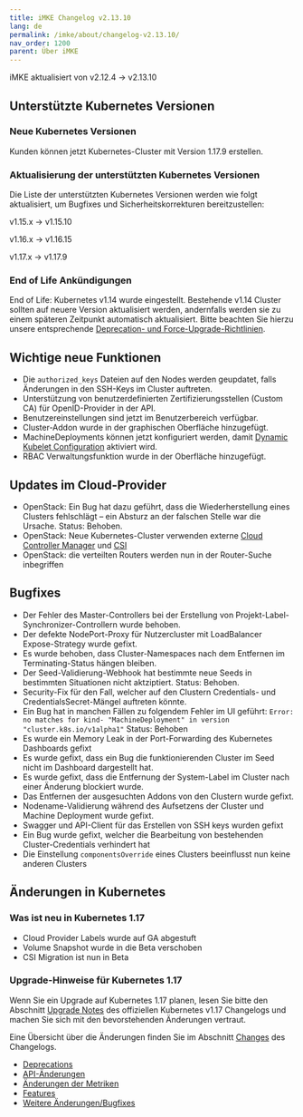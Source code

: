 ```yaml
---
title: iMKE Changelog v2.13.10
lang: de
permalink: /imke/about/changelog-v2.13.10/
nav_order: 1200
parent: Über iMKE
---
```

<!-- LTeX:  language=de-DE -->

iMKE aktualisiert von v2.12.4 → v2.13.10

## Unterstützte Kubernetes Versionen

### Neue Kubernetes Versionen

Kunden können jetzt Kubernetes-Cluster mit Version 1.17.9 erstellen.

### Aktualisierung der unterstützten Kubernetes Versionen

Die Liste der unterstützten Kubernetes Versionen werden wie folgt aktualisiert, um Bugfixes und Sicherheitskorrekturen bereitzustellen:

v1.15.x -> v1.15.10

v1.16.x -> v1.16.15

v1.17.x -> v1.17.9

### End of Life Ankündigungen

End of Life: Kubernetes v1.14 wurde eingestellt. Bestehende v1.14 Cluster sollten auf neuere Version aktualisiert werden, andernfalls werden sie zu einem späteren Zeitpunkt automatisch aktualisiert. Bitte beachten Sie hierzu unsere entsprechende [Deprecation- und Force-Upgrade-Richtlinien](../../clusterlifecycle/deprecationpolicy).

## Wichtige neue Funktionen

- Die `authorized_keys` Dateien auf den Nodes werden geupdatet, falls Änderungen in den SSH-Keys im Cluster auftreten.
- Unterstützung von benutzerdefinierten Zertifizierungsstellen (Custom CA) für OpenID-Provider in der API.
- Benutzereinstellungen sind jetzt im Benutzerbereich verfügbar.
- Cluster-Addon wurde in der graphischen Oberfläche hinzugefügt.
- MachineDeployments können jetzt konfiguriert werden, damit [Dynamic Kubelet Configuration](https://kubernetes.io/blog/2018/07/11/dynamic-kubelet-configuration/) aktiviert wird.
- RBAC Verwaltungsfunktion wurde in der Oberfläche hinzugefügt.

## Updates im Cloud-Provider

- OpenStack: Ein Bug hat dazu geführt, dass die Wiederherstellung eines Clusters fehlschlägt – ein Absturz an der falschen Stelle war die Ursache. Status: Behoben.
- OpenStack: Neue Kubernetes-Cluster verwenden externe [Cloud Controller Manager](https://kubernetes.io/docs/tasks/administer-cluster/running-cloud-controller/) und [CSI](https://kubernetes.io/blog/2019/01/15/container-storage-interface-ga/)
- OpenStack: die verteilten Routers werden nun in der Router-Suche inbegriffen

## Bugfixes

- Der Fehler des Master-Controllers bei der Erstellung von Projekt-Label-Synchronizer-Controllern wurde behoben.
- Der defekte NodePort-Proxy für Nutzercluster mit LoadBalancer Expose-Strategy wurde gefixt.
- Es wurde behoben, dass Cluster-Namespaces nach dem Entfernen im Terminating-Status hängen bleiben.
- Der Seed-Validierung-Webhook hat bestimmte neue Seeds in bestimmten Situationen nicht aktziptiert. Status: Behoben.
- Security-Fix für den Fall, welcher auf den Clustern Credentials- und CredentialsSecret-Mängel auftreten könnte.
- Ein Bug hat in manchen Fällen zu folgendem Fehler im UI geführt: `Error: no matches for kind- "MachineDeployment" in version "cluster.k8s.io/v1alpha1"` Status: Behoben
- Es wurde ein Memory Leak in der Port-Forwarding des Kubernetes Dashboards gefixt
- Es wurde gefixt, dass ein Bug die funktionierenden Cluster im Seed nicht im Dashboard dargestellt hat.
- Es wurde gefixt, dass die Entfernung der System-Label im Cluster nach einer Änderung blockiert wurde.
- Das Entfernen der ausgesuchten Addons von den Clustern wurde gefixt.
- Nodename-Validierung während des Aufsetzens der Cluster und Machine Deployment wurde gefixt.
- Swagger und API-Client für das Erstellen von SSH keys wurden gefixt
- Ein Bug wurde gefixt, welcher die Bearbeitung von bestehenden Cluster-Credentials verhindert hat
- Die Einstellung `componentsOverride` eines Clusters beeinflusst nun keine anderen Clusters

## Änderungen in Kubernetes

### Was ist neu in Kubernetes 1.17

- Cloud Provider Labels wurde auf GA abgestuft
- Volume Snapshot wurde in die Beta verschoben
- CSI Migration ist nun in Beta

### Upgrade-Hinweise für Kubernetes 1.17

Wenn Sie ein Upgrade auf Kubernetes 1.17 planen, lesen Sie bitte den Abschnitt [Upgrade Notes](https://v1-17.docs.kubernetes.io/docs/setup/release/notes/#urgent-upgrade-notes) des offiziellen Kubernetes v1.17 Changelogs und machen Sie sich mit den bevorstehenden Änderungen vertraut.

Eine Übersicht über die Änderungen finden Sie im Abschnitt [Changes](https://v1-17.docs.kubernetes.io/docs/setup/release/notes/#changes) des Changelogs.

* [Deprecations](https://v1-17.docs.kubernetes.io/docs/setup/release/notes/#deprecations-and-removals)
* [API-Änderungen](https://v1-17.docs.kubernetes.io/docs/setup/release/notes/#api-changes)
* [Änderungen der Metriken](https://v1-17.docs.kubernetes.io/docs/setup/release/notes/#metrics-changes)
* [Features](https://v1-17.docs.kubernetes.io/docs/setup/release/notes/#notable-features)
* [Weitere Änderungen/Bugfixes](https://v1-17.docs.kubernetes.io/docs/setup/release/notes/#other-notable-changes)
